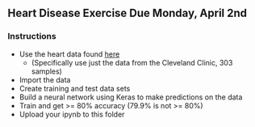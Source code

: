 ## Heart Disease Exercise Due Monday, April 2nd

### Instructions

- Use the heart data found [here](http://fizyka.umk.pl/kis-old/projects/datasets.html#Cleveland)
  - (Specifically use just the data from the Cleveland Clinic, 303 samples)
- Import the data
- Create training and test data sets
- Build a neural network using Keras to make predictions on the data
- Train and get >= 80% accuracy (79.9% is not >= 80%)
- Upload your ipynb to this folder

